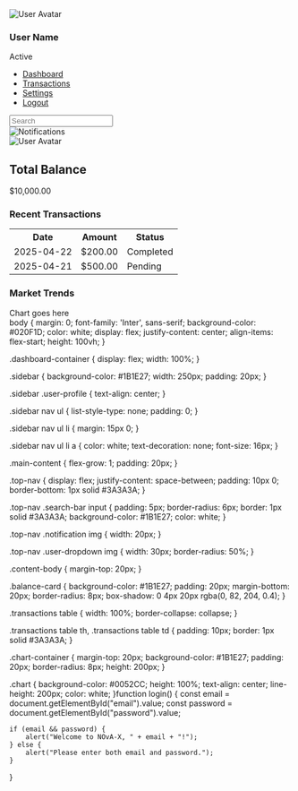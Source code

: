 <!DOCTYPE html>
<html lang="en">
<head>
    <meta charset="UTF-8">
    <meta name="viewport" content="width=device-width, initial-scale=1.0">
    <title>NOvA-X Dashboard</title>
    <link rel="stylesheet" href="style.css">
</head>
<body>
    <div class="dashboard-container">
        <div class="sidebar">
            <div class="user-profile">
                <img src="avatar.png" alt="User Avatar">
                <h3>User Name</h3>
                <p>Active</p>
            </div>
            <nav>
                <ul>
                    <li><a href="#">Dashboard</a></li>
                    <li><a href="#">Transactions</a></li>
                    <li><a href="#">Settings</a></li>
                    <li><a href="#">Logout</a></li>
                </ul>
            </nav>
        </div>
        <div class="main-content">
            <div class="top-nav">
                <div class="search-bar">
                    <input type="text" placeholder="Search">
                </div>
                <div class="notification">
                    <img src="bell.png" alt="Notifications">
                </div>
                <div class="user-dropdown">
                    <img src="avatar.png" alt="User Avatar">
                </div>
            </div>
            <div class="content-body">
                <div class="balance-card">
                    <h2>Total Balance</h2>
                    <p>$10,000.00</p>
                </div>
                <div class="transactions">
                    <h3>Recent Transactions</h3>
                    <table>
                        <tr>
                            <th>Date</th>
                            <th>Amount</th>
                            <th>Status</th>
                        </tr>
                        <tr>
                            <td>2025-04-22</td>
                            <td>$200.00</td>
                            <td>Completed</td>
                        </tr>
                        <tr>
                            <td>2025-04-21</td>
                            <td>$500.00</td>
                            <td>Pending</td>
                        </tr>
                    </table>
                </div>
                <div class="market-trends">
                    <h3>Market Trends</h3>
                    <div class="chart-container">
                        <!-- Placeholder for chart (You can later replace it with a real chart) -->
                        <div class="chart">Chart goes here</div>
                    </div>
                </div>
            </div>
        </div>
    </div>
    <script src="script.js"></script>
</body>
</html>body {
    margin: 0;
    font-family: 'Inter', sans-serif;
    background-color: #020F1D;
    color: white;
    display: flex;
    justify-content: center;
    align-items: flex-start;
    height: 100vh;
}

.dashboard-container {
    display: flex;
    width: 100%;
}

.sidebar {
    background-color: #1B1E27;
    width: 250px;
    padding: 20px;
}

.sidebar .user-profile {
    text-align: center;
}

.sidebar nav ul {
    list-style-type: none;
    padding: 0;
}

.sidebar nav ul li {
    margin: 15px 0;
}

.sidebar nav ul li a {
    color: white;
    text-decoration: none;
    font-size: 16px;
}

.main-content {
    flex-grow: 1;
    padding: 20px;
}

.top-nav {
    display: flex;
    justify-content: space-between;
    padding: 10px 0;
    border-bottom: 1px solid #3A3A3A;
}

.top-nav .search-bar input {
    padding: 5px;
    border-radius: 6px;
    border: 1px solid #3A3A3A;
    background-color: #1B1E27;
    color: white;
}

.top-nav .notification img {
    width: 20px;
}

.top-nav .user-dropdown img {
    width: 30px;
    border-radius: 50%;
}

.content-body {
    margin-top: 20px;
}

.balance-card {
    background-color: #1B1E27;
    padding: 20px;
    margin-bottom: 20px;
    border-radius: 8px;
    box-shadow: 0 4px 20px rgba(0, 82, 204, 0.4);
}

.transactions table {
    width: 100%;
    border-collapse: collapse;
}

.transactions table th, .transactions table td {
    padding: 10px;
    border: 1px solid #3A3A3A;
}

.chart-container {
    margin-top: 20px;
    background-color: #1B1E27;
    padding: 20px;
    border-radius: 8px;
    height: 200px;
}

.chart {
    background-color: #0052CC;
    height: 100%;
    text-align: center;
    line-height: 200px;
    color: white;
}function login() {
    const email = document.getElementById("email").value;
    const password = document.getElementById("password").value;

    if (email && password) {
        alert("Welcome to NOvA-X, " + email + "!");
    } else {
        alert("Please enter both email and password.");
    }
}